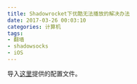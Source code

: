 ```yaml
---
title: Shadowrocket下优酷无法播放的解决办法
date: 2017-03-26 00:03:10
categories: 计算机
tags:
- 翻墙
- shadowsocks
- iOS
---
```


导入[这里](http://www.abclite.cn/1995.html)提供的配置文件。
